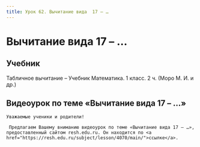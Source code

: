 ```yaml
---
title: Урок 62. Вычитание вида  17 – … 
---
```


# Вычитание вида  17 – … 

## Учебник

Табличное вычитание – Учебник Математика. 1 класс. 2 ч. (Моро М. И. и др.)

## Видеоурок по теме «Вычитание вида 17 – …»

<p>
	Уважаемые ученики и родители!  
</p>
<p>
	 Предлагаем Вашему вниманию видеоурок по теме «Вычитание вида 17 – …», предоставленный сайтом resh.edu.ru. Он находится по <a href="https://resh.edu.ru/subject/lesson/4070/main/">ссылке</a>.
</p>